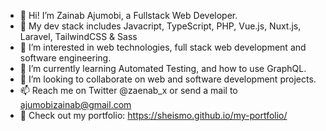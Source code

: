 - 👋 Hi! I’m Zainab Ajumobi, a Fullstack Web Developer.
- 💞️ My dev stack includes Javacript, TypeScript, PHP, Vue.js, Nuxt.js, Laravel, TailwindCSS & Sass
- 👀 I’m interested in web technologies, full stack web development and software engineering.
- 🌱 I’m currently learning Automated Testing, and how to use GraphQL.
- 💞️ I’m looking to collaborate on web and software development projects.
- 📫 Reach me on Twitter @zaenab_x or send a mail to ajumobizainab@gmail.com
- 👀 Check out my portfolio:  https://sheismo.github.io/my-portfolio/

<!---
sheismo/sheismo is a ✨ special ✨ repository because its `README.md` (this file) appears on your GitHub profile.
You can click the Preview link to take a look at your changes.
--->
